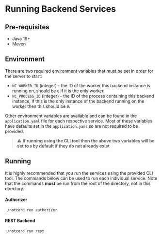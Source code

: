 # Running Backend Services

## Pre-requisites

- Java 19+
- Maven

## Environment

There are two required environment variables that must be set in order for the server to start:

- `NC_WORKER_ID` (integer) - the ID of the worker this backend instance is running on, should be `0` if it is the only
  worker.
- `NC_PROCESS_ID` (integer) - the ID of the process containing this backend instance, if this is the only instance of
  the backend running on the worker then this should be `0`.

Other environment variables are available and can be found in the `application.yaml` file for each respective service.
Most of these variables have defaults set in the `application.yaml` so are not required to be provided.

> :warning: **If running using the CLI tool then the above two variables will be set to `0` by default if they do not
already exist**

## Running

It is highly recommended that you run the services using the provided CLI tool. The commands below can be used to
run each individual service. Note that the commands **must** be run from the root of the directory, not in this
directory.

#### Authorizer

```shell
./notcord run authorizer
```

#### REST Backend

```shell
./notcord run rest
```
